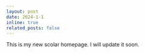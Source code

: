 ```yaml
---
layout: post
date: 2024-1-1
inline: true
related_posts: false
---
```


This is my new scolar homepage. I will update it soon.